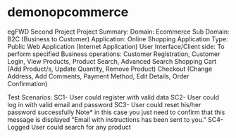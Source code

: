 # demonopcommerce
egFWD Second Project Project Summary: Domain: Ecommerce Sub Domain: B2C (Business to Customer) Application: Online Shopping Application Type: Public Web Application (Internet Application) User Interface/Client side: To perform specified Business operations: Customer Registration, Customer Login, View Products, Product Search, Advanced Search Shopping Cart (Add Product/s, Update Quantity, Remove Product) Checkout (Change Address, Add Comments, Payment Method, Edit Details, Order Confirmation)

Test Scenarios: SC1- User could register with valid data SC2- User could log in with valid email and password SC3- User could reset his/her password successfully Note* in this case you just need to confirm that this message is displayed "Email with instructions has been sent to you." SC4- Logged User could search for any product
